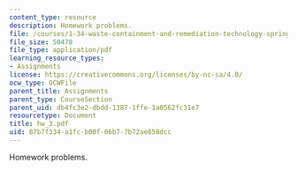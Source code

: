 ```yaml
---
content_type: resource
description: Homework problems.
file: /courses/1-34-waste-containment-and-remediation-technology-spring-2004/87b7f334a1fcb00f06b77b72ae858dcc_hw_3.pdf
file_size: 50478
file_type: application/pdf
learning_resource_types:
- Assignments
license: https://creativecommons.org/licenses/by-nc-sa/4.0/
ocw_type: OCWFile
parent_title: Assignments
parent_type: CourseSection
parent_uid: db4fc3e2-dbdd-1387-1ffe-1a0562fc31e7
resourcetype: Document
title: hw_3.pdf
uid: 87b7f334-a1fc-b00f-06b7-7b72ae858dcc
---
```

Homework problems.